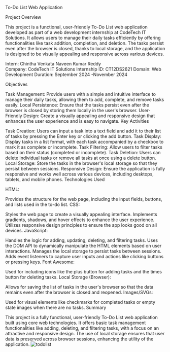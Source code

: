 To-Do List Web Application

Project Overview

This project is a functional, user-friendly To-Do List web application developed as part of a web development internship at CodeTech IT Solutions. It allows users to manage their daily tasks efficiently by offering functionalities like task addition, completion, and deletion. The tasks persist even after the browser is closed, thanks to local storage, and the application is designed to be visually appealing and responsive across various devices.

Intern: Chintha Venkata Naveen Kumar Reddy  
   Company: CodeTech IT Solutions
  Internship ID: CT12DS2621
  Domain: Web Development
  Duration:  September 2024 -November 2024

Objectives

Task Management: Provide users with a simple and intuitive interface to manage their daily tasks, allowing them to add, complete, and remove tasks easily.
Local Persistence: Ensure that the tasks persist even after the browser is closed by storing them locally in the user's browser.
User-Friendly Design: Create a visually appealing and responsive design that enhances the user experience and is easy to navigate.
Key Activities

Task Creation: Users can input a task into a text field and add it to their list of tasks by pressing the Enter key or clicking the add button.
Task Display: Display tasks in a list format, with each task accompanied by a checkbox to mark it as complete or incomplete.
Task Filtering: Allow users to filter tasks based on their status (completed or incomplete).
Task Deletion: Users can delete individual tasks or remove all tasks at once using a delete button.
Local Storage: Store the tasks in the browser's local storage so that they persist between sessions.
Responsive Design: Ensure the application is fully responsive and works well across various devices, including desktops, tablets, and mobile phones.
Technologies Used

HTML:

Provides the structure for the web page, including the input fields, buttons, and lists used in the to-do list.
CSS:

Styles the web page to create a visually appealing interface.
Implements gradients, shadows, and hover effects to enhance the user experience.
Utilizes responsive design principles to ensure the app looks good on all devices.
JavaScript:

Handles the logic for adding, updating, deleting, and filtering tasks.
Uses the DOM API to dynamically manipulate the HTML elements based on user interactions.
Manages the local storage to persist tasks between sessions.
Adds event listeners to capture user inputs and actions like clicking buttons or pressing keys.
Font Awesome:

Used for including icons like the plus button for adding tasks and the times button for deleting tasks.
Local Storage (Browser):

Allows for saving the list of tasks in the user's browser so that the data remains even after the browser is closed and reopened.
Images/SVGs:

Used for visual elements like checkmarks for completed tasks or empty state images when there are no tasks.
Summary

This project is a fully functional, user-friendly To-Do List web application built using core web technologies. It offers basic task management functionalities like adding, deleting, and filtering tasks, with a focus on an attractive and responsive design. The use of local storage ensures that user data is preserved across browser sessions, enhancing the utility of the application.
![todolist](https://github.com/user-attachments/assets/446d64b9-5ce3-425a-8ecb-7510d88c18d0)
